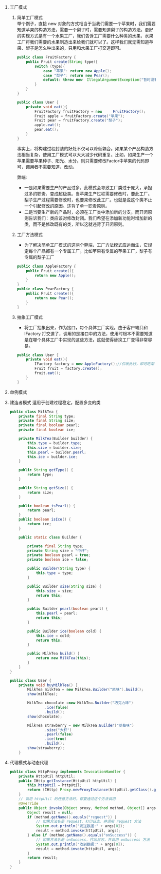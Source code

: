 1. 工厂模式 
    1. 简单工厂模式    
        举个例子，直接 new 对象的方式相当于当我们需要一个苹果时，我们需要知道苹果的构造方法，需要一个梨子时，需要知道梨子的构造方法。更好的实现方式是有一个水果工厂，我们告诉工厂需要什么种类的水果，水果工厂将我们需要的水果制造出来给我们就可以了。这样我们就无需知道苹果、梨子是怎么种出来的，只用和水果工厂打交道即可。

        ```java
        public class FruitFactory {
            public Fruit create(String type){
                switch (type){
                    case "苹果": return new Apple();
                    case "梨子": return new Pear();
                    default: throw new  IllegalArgumentException("暂时没有这种水 果");
                }
            }
        }
        
        public class User {
            private void eat(){
                FruitFactory fruitFactory = new     FruitFactory();
                Fruit apple = fruitFactory.create("苹果");
                Fruit pear = fruitFactory.create("梨子");
                apple.eat();
                pear.eat();
            }
        }
        ```
        事实上，将构建过程封装的好处不仅可以降低耦合，如果某个产品构造方法相当复杂，使用工厂模式可以大大减少代码重复。比如，如果生产一个苹果需要苹果种子、阳光、水分。则只需要修改Factor中苹果的代码即可，调用者不需要知道，改动。

        弊端:
        - 一是如果需要生产的产品过多，此模式会导致工厂类过于庞大，承担过多的职责，变成超级类。当苹果生产过程需要修改时，要此工厂。梨子生产过程需要修改时，也要来修改此工厂。也就是说这个类不止一个引起修改的原因。违背了单一职责原则。
        - 二是当要生产新的产品时，必须在工厂类中添加新的分支。而开闭原则告诉我们：类应该对修改封闭。我们希望在添加新功能时增加新的类，而不是修改既有的类，所以这就违背了开闭原则。
    2. 工厂方法模式        
        - 为了解决简单工厂模式的这两个弊端，工厂方法模式应运而生，它规定每个产品都有一个专属工厂。比如苹果有专属的苹果工厂，梨子有专属的梨子工厂
        ```java
        public class AppleFactory {
            public Fruit create(){
                return new Apple();
            }
        }
        public class PearFactory {
            public Fruit create(){
                return new Pear();
            }
        }
        ```
    3. 抽象工厂模式
        - 将工厂抽象出来，作为接口，每个具体工厂实现。由于客户端只和 IFactory 打交道了，调用的是接口中的方法，使用时根本不需要知道是在哪个具体工厂中实现的这些方法，这就使得替换工厂变得非常容易。
        ```java
        public class User {
            private void eat(){
                IFactory factory = new AppleFactory();//仅改此行，即可吃梨
                Fruit fruit = factory.create();
                fruit.eat();
            }
        }
        ```
2. 单例模式

3. 建造者模式
    适用于创建过程稳定，配置多变的类
    ```java
    public class MilkTea {
        private final String type;
        private final String size;
        private final boolean pearl;
        private final boolean ice;
    
        private MilkTea(Builder builder) {
            this.type = builder.type;
            this.size = builder.size;
            this.pearl = builder.pearl;
            this.ice = builder.ice;
        }
    
        public String getType() {
            return type;
        }
    
        public String getSize() {
            return size;
        }
    
        public boolean isPearl() {
            return pearl;
        }
        public boolean isIce() {
            return ice;
        }
    
        public static class Builder {
    
            private final String type;
            private String size = "中杯";
            private boolean pearl = true;
            private boolean ice = false;
    
            public Builder(String type) {
                this.type = type;
            }
    
            public Builder size(String size) {
                this.size = size;
                return this;
            }
    
            public Builder pearl(boolean pearl) {
                this.pearl = pearl;
                return this;
            }
    
            public Builder ice(boolean cold) {
                this.ice = cold;
                return this;
            }
    
            public MilkTea build() {
                return new MilkTea(this);
            }
        }
    }
    
    public class User {
        private void buyMilkTea() {
            MilkTea milkTea = new MilkTea.Builder("原味").build();
            show(milkTea);
    
            MilkTea chocolate =new MilkTea.Builder("巧克力味")
                    .ice(false)
                    .build();
            show(chocolate);
    
            MilkTea strawberry = new MilkTea.Builder("草莓味")
                    .size("大杯")
                    .pearl(false)
                    .ice(true)
                    .build();
            show(strawberry);
        }
    ```

5. 代理模式与动态代理

   ```java
   public class HttpProxy implements InvocationHandler {
       private HttpUtil httpUtil;
       public IHttp getInstance(HttpUtil httpUtil) {
           this.httpUtil = httpUtil;
           return (IHttp) Proxy.newProxyInstance(httpUtil.getClass().getClassLoader(), httpUtil.getClass().getInterfaces(), this);
       }
       // 调用 httpUtil 的任意方法时，都要通过这个方法调用
       @Override
       public Object invoke(Object proxy, Method method, Object[] args) throws Throwable {
           Object result = null;
           if (method.getName().equals("request")) {
               // 如果方法名是 request，打印日志，并调用 request 方法
               System.out.println("发送数据:" + args[0]);
               result = method.invoke(httpUtil, args);
           } else if (method.getName().equals("onSuccess")) {
               // 如果方法名是 onSuccess，打印日志，并调用 onSuccess 方法
               System.out.println("收到数据:" + args[0]);
               result = method.invoke(httpUtil, args);
           }
           return result;
       }
   }
   
   ```

   